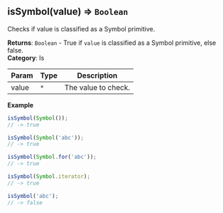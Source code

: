<a name="isSymbol"></a>

## isSymbol(value) ⇒ <code>Boolean</code>
Checks if value is classified as a Symbol primitive.

**Returns**: <code>Boolean</code> - True if `value` is classified as a Symbol primitive, else false.  
**Category**: Is  

| Param | Type | Description |
| --- | --- | --- |
| value | <code>\*</code> | The value to check. |

**Example**  
```js
isSymbol(Symbol());
// -> true

isSymbol(Symbol('abc'));
// -> true

isSymbol(Symbol.for('abc'));
// -> true

isSymbol(Symbol.iterator);
// -> true

isSymbol('abc');
// -> false
```
